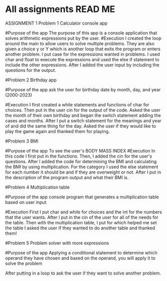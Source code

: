 # All assignments READ ME 

ASSIGNMENT 1 
Problem 1 Calculator console app

#Purpose of the app 
The purpose of this app is a console application that solves arithmetic expressions put by the user. 
#Execution 
I created the loop around the main to allow users to solve multiple problems.
They are also given a choice y or Y which is another loop that exits the program or enters another problem.
I put case for the expressions wanted in problems.
I used char and float to execute the expressions and used the else if statement to include the other expressions. 
After I added the user input by including the questions for the output. 


#Problem 2 Birthday app

#Purpose of the app 
ask the user
for birthday date by month, day, and year (2000-2023)

#Execution 
I first created a while statements and functions of char for choices. 
Then put in the user cin for the output of the code.
Asked the user the month of their own birthday and began the switch statement adding the cases and months.
After I put a switch statement for the meanings and year of and did the same thing for the day. 
Asked the user if they would like to play the game again and thanked them for playing. 


#Problem 3 BMI 

#Purpose of the app 
To see the user's BODY MASS INDEX 
#Execution 
In this code I first put in the functions. 
Then, I added the cin for the user's questions. 
After I added the code for determining the BMI and calculating the BMI by using multiplication.
For the category I used the else statement for each number it should be and if they are overweight or not. 
After I put in the description of the program output and what their BMI is. 


#Problem 4  Multiplication table

#Purpose of the app 
console program that generates a multiplication table based on user input

#Execution 
First I put char and while for choices and the int for the numbers that the user wants. 
After I put in the cin of the user for all of the needs for the table. 
Then with the multiplication table, I put for which helped me set the table 
I asked the user if they wanted to do another table and thanked them! 

#Problem 5  Problem solver with more expressions


#Purpose of the app 
Applying a conditional statement to determine which operand they have
chosen and based on the operand, you will apply it to solve the problem









After putting in a loop to ask the user if they want to solve another problem. 

